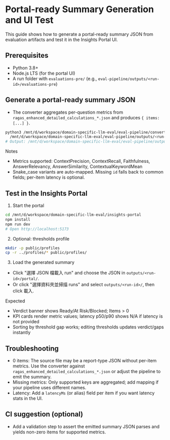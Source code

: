 # Portal-ready Summary Generation and UI Test

This guide shows how to generate a portal-ready summary JSON from evaluation artifacts and test it in the Insights Portal UI.

## Prerequisites
- Python 3.8+
- Node.js LTS (for the portal UI)
- A run folder with `evaluations-pre/` (e.g., `eval-pipeline/outputs/<run-id>/evaluations-pre`)

## Generate a portal-ready summary JSON
- The converter aggregates per-question metrics from `ragas_enhanced_detailed_calculations_*.json` and produces `{ items: [...] }`.

```bash
python3 /mnt/d/workspace/domain-specific-llm-eval/eval-pipeline/convert_to_portal_summary.py \
  /mnt/d/workspace/domain-specific-llm-eval/eval-pipeline/outputs/<run-id>/evaluations-pre
# Output: /mnt/d/workspace/domain-specific-llm-eval/eval-pipeline/outputs/<run-id>/portal/ragas_enhanced_evaluation_results_<timestamp>_portal.json
```

Notes
- Metrics supported: ContextPrecision, ContextRecall, Faithfulness, AnswerRelevancy, AnswerSimilarity, ContextualKeywordMean
- Snake_case variants are auto-mapped. Missing `id` falls back to common fields; per-item latency is optional.

## Test in the Insights Portal
1) Start the portal
```bash
cd /mnt/d/workspace/domain-specific-llm-eval/insights-portal
npm install
npm run dev
# Open http://localhost:5173
```

2) Optional: thresholds profile
```bash
mkdir -p public/profiles
cp -r ../profiles/* public/profiles/
```

3) Load the generated summary
- Click "選擇 JSON 檔載入 run" and choose the JSON in `outputs/<run-id>/portal/`.
- Or click "選擇資料夾並掃描 runs" and select `outputs/<run-id>/`, then click 載入.

Expected
- Verdict banner shows Ready/At Risk/Blocked; Items > 0
- KPI cards render metric values; latency p50/p90 shows N/A if latency is not provided
- Sorting by threshold gap works; editing thresholds updates verdict/gaps instantly

## Troubleshooting
- 0 items: The source file may be a report-type JSON without per-item metrics. Use the converter against `ragas_enhanced_detailed_calculations_*.json` or adjust the pipeline to emit the summary.
- Missing metrics: Only supported keys are aggregated; add mapping if your pipeline uses different names.
- Latency: Add a `latencyMs` (or alias) field per item if you want latency stats in the UI.

## CI suggestion (optional)
- Add a validation step to assert the emitted summary JSON parses and yields non-zero items for supported metrics.
